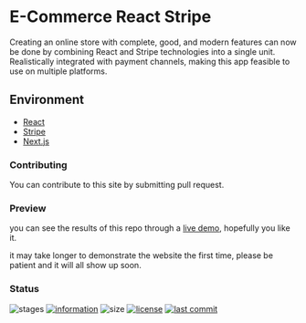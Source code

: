# E-Commerce React Stripe

Creating an online store with complete, good, and modern features can now be done by combining React and Stripe technologies into a single unit. Realistically integrated with payment channels, making this app feasible to use on multiple platforms.

## Environment

- [React](https://reactjs.org/)
- [Stripe](https://stripe.com/)
- [Next.js](https://nextjs.org/)

### Contributing

You can contribute to this site by submitting pull request.

### Preview

you can see the results of this repo through a [live demo](https://novaardiansyah.github.io/ecommerce-react-stripe),
hopefully you like it.

it may take longer to demonstrate the website the first time, please be patient and it will all show up soon.

### Status

![stages](https://img.shields.io/badge/stages-development-informational)
[![information](https://img.shields.io/badge/information-references-informational)](https://github.com/novaardiansyah/ecommerce-react-stripe/blob/main/references.json)
![size](https://img.shields.io/github/repo-size/novaardiansyah/ecommerce-react-stripe?label=size&color=informational)
[![license](https://img.shields.io/badge/license-MIT-blue.svg)](https://github.com/novaardiansyah/ecommerce-react-stripe/blob/main/LICENSE)
[![last commit](https://img.shields.io/github/last-commit/novaardiansyah/ecommerce-react-stripe?label=last%20commit&color=informational)](https://github.com/novaardiansyah/ecommerce-react-stripe/commits/main)
